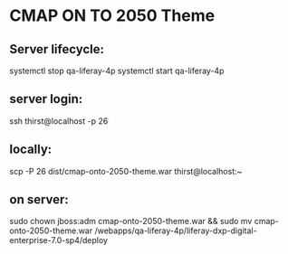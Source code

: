 # CMAP ON TO 2050 Theme

Server lifecycle:
-----------------
systemctl stop qa-liferay-4p
systemctl start qa-liferay-4p

server login:
-------------
ssh thirst@localhost -p 26

locally:
--------
scp -P 26 dist/cmap-onto-2050-theme.war thirst@localhost:~

on server:
----------
sudo chown jboss:adm cmap-onto-2050-theme.war && sudo mv cmap-onto-2050-theme.war /webapps/qa-liferay-4p/liferay-dxp-digital-enterprise-7.0-sp4/deploy